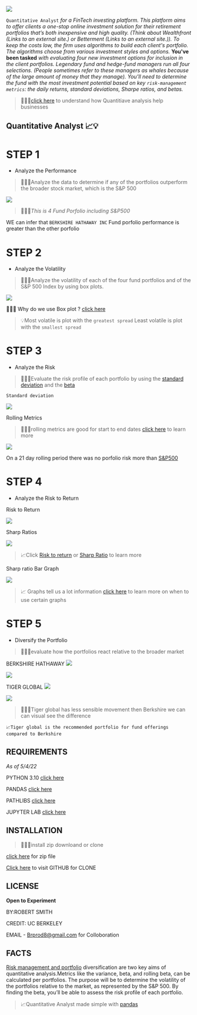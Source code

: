 


![](pics/risk.jpg)


`Quantitative Analyst` *for a FinTech investing platform. This platform aims to offer clients a one-stop online investment solution for their retirement portfolios that’s both inexpensive and high quality. (Think about Wealthfront (Links to an external site.) or Betterment (Links to an external site.)). To keep the costs low, the firm uses algorithms to build each client's portfolio. The algorithms choose from various investment styles and options.* 
**You've been tasked** *with evaluating four new investment options for inclusion in the client portfolios. Legendary fund and hedge-fund managers run all four selections. (People sometimes refer to these managers as whales because of the large amount of money that they manage). You’ll need to determine the fund with the most investment potential based on key `risk-management metrics`: the daily returns, standard deviations, Sharpe ratios, and betas.*

>👨🏿‍⚖️[click here](https://www.teamly.com/blog/quantitative-business-analysis/) to understand how  Quantitiave analysis help businesses 

## Quantitative Analyst 📈💡

# STEP 1
 * Analyze the Performance   
 
 >👨🏿‍⚖️Analyze the data to determine if any of the portfolios outperform the broader stock market, which is the S&P 500
  
  ![](pics/performance.png)

 >👨🏿‍⚖️*This is 4 Fund Porfolio including  S&P500*

  WE can infer that `BERKSHIRE HATHAWAY INC` Fund porfolio performance is greater than    the other porfolio 

# STEP 2

* Analyze the Volatility

>👨🏿‍⚖️Analyze the volatility of each of the four fund portfolios and of the S&P 500 Index by using box plots.

![](pics/volatility.png)

👨🏿‍⚖️ Why do we use Box plot ? [click here](https://www.statology.org/when-to-use-box-plot/)

>💡Most volatile is plot with the `greatest spread` Least volatile is plot with the `smallest spread`

# STEP 3
* Analyze the Risk
>👨🏿‍⚖️Evaluate the risk profile of each portfolio by using the [standard deviation](https://www.indeed.com/career-advice/career-development/how-to-calculate-standard-deviation) and the [beta](https://www.investopedia.com/terms/b/beta.asp)

    Standard deviation

  ![](pics/a500.png)

  Rolling Metrics
 >👨🏿‍⚖️rolling metrics are good for start to end dates [click here](https://www.profitwell.com/recur/all/rolling-metric-saas-metrics-hide-problems-and-opportunities) to learn more
  
  ![](pics/rollinga.png)

  On a 21 day rolling period there was no porfolio risk more than [S&P500](https://www.investopedia.com/ask/answers/041315/what-are-pros-and-cons-using-sp-500-benchmark.asp#:~:text=The%20Standard%20%26%20Poor%27s%20500%20Index%20%28S%26P%20500%29,500%20as%20a%20benchmark%20for%20their%20individual%20portfolios.)

  # STEP 4
* Analyze the Risk to Return

 Risk to Return
 
 ![](pics/riskto.png)

 Sharp Ratios

 ![](pics/sharp.png)

>📈Click [Risk to return](https://www.investopedia.com/terms/r/riskrewardratio.asp) or [Sharp Ratio](https://www.freshbooks.com/en-gb/hub/accounting/sharpe-ratio#:~:text=Sharpe%20Ratio%20Formula%201%20Rx%20%3D%20Expected%20average,3%20StdDev%20Rx%20%3D%20Standard%20Deviation%20of%20return) to learn more

Sharp ratio Bar Graph

![](pics/sharpgraph.png)

>📈 Graphs tell us a lot information [click here](https://corporatefinanceinstitute.com/resources/excel/study/types-of-graphs/) to learn more on when to use certain graphs

# STEP 5

* Diversify the Portfolio
 >👨🏿‍⚖️evaluate how the portfolios react relative to the broader market

  BERKSHIRE HATHAWAY 
  ![](pics/berkbeta.png)

  ![](pics/plotberk.png)

   TIGER GLOBAL
   ![](pics/beta.png)

   ![](pics/plottiger.png)

   >👨🏿‍⚖️Tiger global has less sensible movement then Berkshire we can can visual see the difference
   
    📈Tiger global is the recommended portfolio for fund offerings compared to Berkshire
  ## REQUIREMENTS
 *As of 5/4/22*
 
 PYTHON 3.10 [click here](https://www.python.org/downloads/)

PANDAS [click here](https://pandas.pydata.org/pandas-docs/stable/getting_started/install.html)

PATHLIBS [click here](https://pypi.org/project/pathlib/)

JUPYTER LAB [click here](https://jupyterlab.readthedocs.io/en/stable/getting_started/installation.html)

## INSTALLATION

>👨🏿‍⚖️install  zip downloand or clone 
   
   [click here](https://github.com/brprod8/Quantitative_Analyst/archive/refs/heads/main.zip) for zip file

   [Click here](git@github.com:brprod8/Quantitative_Analyst.git) to visit  GITHUB for CLONE
## LICENSE
**Open to Experiment**

BY:ROBERT SMITH

 CREDIT: UC BERKELEY

 EMAIL - Brprod8@gmail.com for Colloboration 

## FACTS

 [Risk management and portfolio](https://www.arborinvestmentplanner.com/portfolio-diversification-definition-and-purpose/#:~:text=In%20finance%20and%20investment%20planning%2C%20portfolio%20diversification%20is,should%20include%20diversification%20rules%20that%20are%20strictly%20followed.) diversification are two key aims of quantitative analysis.Metrics like the variance, beta, and rolling beta, can be calculated per portfolios. The purpose will be to determine the volatility of the portfolios relative to the market, as represented by the S&P 500. By finding the beta, you’ll be able to assess the risk profile of each portfolio.

 >📈Quantitative Analyst made simple with [pandas](https://www.journaldev.com/55404/pandas-data-analysis#:~:text=%20Pandas%20for%20Data%20analysis%20%201%20Pandas,merging%2C%20concatenating%20and%20reshaping%20as%20well.%20More%20)
